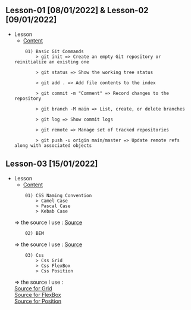 ## Lesson-01 [08/01/2022] & Lesson-02 [09/01/2022]

- Lesson
    - [Content](https://github.com/PragmatechEducation/FrontEnd03#day01-day02--8-9-january-2022)
    ```
        01) Basic Git Commands
            > git init => Create an empty Git repository or reinitialize an existing one

            > git status => Show the working tree status 

            > git add . => Add file contents to the index

            > git commit -m "Comment" => Record changes to the repository

            > git branch -M main => List, create, or delete branches

            > git log => Show commit logs

            > git remote => Manage set of tracked repositories

            > git push -u origin main/master => Update remote refs along with associated objects
    ```
## Lesson-03 [15/01/2022] 

- Lesson
    - [Content](https://github.com/PragmatechEducation/FrontEnd03#day03--15-january-2022-namingconventioninaction)
    ```
        01) CSS Naming Convention
            > Camel Case
            > Pascal Case
            > Kebab Case
    ```
    => the source I use : [Source](https://www.freecodecamp.org/news/css-naming-conventions-that-will-save-you-hours-of-debugging-35cea737d849/)
    ```
        02) BEM
    ```
    => the source I use : [Source](https://www.slideshare.net/RolandLsslein/bem-css-seriously)
    ```
        03) Css
            > Css Grid
            > Css FlexBox
            > Css Position
    ```
    => the source I use :<br>
    [Source for Grid](https://css-tricks.com/snippets/css/complete-guide-grid/)<br>
    [Source for FlexBox](https://css-tricks.com/snippets/css/a-guide-to-flexbox/)<br>
    [Source for Position](https://www.w3schools.com/css/css_positioning.asp)<br>